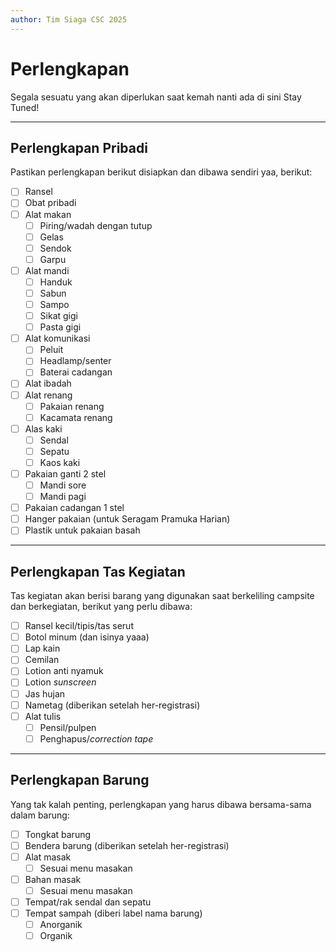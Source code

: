 ```yaml
---
author: Tim Siaga CSC 2025
---
```


# Perlengkapan
Segala sesuatu yang akan diperlukan saat kemah nanti ada di sini
Stay Tuned!

---
## Perlengkapan Pribadi
Pastikan perlengkapan berikut disiapkan dan dibawa sendiri yaa, berikut:

- [ ] Ransel
- [ ] Obat pribadi
- [ ] Alat makan
  - [ ] Piring/wadah dengan tutup
  - [ ] Gelas
  - [ ] Sendok
  - [ ] Garpu

- [ ] Alat mandi
  - [ ] Handuk
  - [ ] Sabun
  - [ ] Sampo
  - [ ] Sikat gigi
  - [ ] Pasta gigi

- [ ] Alat komunikasi
  - [ ] Peluit
  - [ ] Headlamp/senter
  - [ ] Baterai cadangan

- [ ] Alat ibadah
- [ ] Alat renang
  - [ ] Pakaian renang
  - [ ] Kacamata renang
- [ ] Alas kaki
  - [ ] Sendal
  - [ ] Sepatu
  - [ ] Kaos kaki

- [ ] Pakaian ganti 2 stel
  - [ ] Mandi sore
  - [ ] Mandi pagi

- [ ] Pakaian cadangan 1 stel
- [ ] Hanger pakaian (untuk Seragam Pramuka Harian)
- [ ] Plastik untuk pakaian basah

---
## Perlengkapan Tas Kegiatan
Tas kegiatan akan berisi barang yang digunakan saat berkeliling campsite dan berkegiatan, berikut yang perlu dibawa:

- [ ] Ransel kecil/tipis/tas serut
- [ ] Botol minum (dan isinya yaaa)
- [ ] Lap kain
- [ ] Cemilan
- [ ] Lotion anti nyamuk
- [ ] Lotion *sunscreen*
- [ ] Jas hujan
- [ ] Nametag (diberikan setelah her-registrasi)
- [ ] Alat tulis
  - [ ] Pensil/pulpen
  - [ ] Penghapus/*correction tape*

---  
## Perlengkapan Barung
Yang tak kalah penting, perlengkapan yang harus dibawa bersama-sama dalam barung:

- [ ] Tongkat barung
- [ ] Bendera barung (diberikan setelah her-registrasi)
- [ ] Alat masak
  - [ ] Sesuai menu masakan
- [ ] Bahan masak
  - [ ] Sesuai menu masakan
- [ ] Tempat/rak sendal dan sepatu
- [ ] Tempat sampah (diberi label nama barung)
  - [ ] Anorganik
  - [ ] Organik
